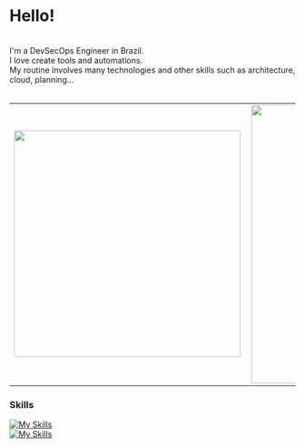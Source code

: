# Hello!
<br>
I'm a DevSecOps Engineer in Brazil.
<br>
I love create tools and automations.
<br>
My routine involves many technologies and other skills such as architecture, cloud, planning...
<br>
<br>



<center>
<table>
    <tr>
        <td><img width="399px" align="left" src="https://github-readme-stats.vercel.app/api/top-langs/?username=rnvdev&hide=html&layout=compact&theme=dark" /></td>
        <td><img width="490px" align="left" src="https://github-readme-stats.vercel.app/api?username=rnvdev&theme=dark"/></td>
    </tr>   
</table>
</center>  

### Skills
[![My Skills](https://skillicons.dev/icons?i=bash,python,golang,aws,terraform,ansible,postgres)](https://skillicons.dev)
<br>
[![My Skills](https://skillicons.dev/icons?i=githubactions,docker,kubernetes,git,md,linux,mongo)](https://skillicons.dev)
